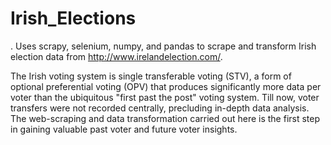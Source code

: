 # Irish_Elections
. 
Uses scrapy, selenium, numpy, and pandas to scrape and transform Irish election data from http://www.irelandelection.com/. 

The Irish voting system is single transferable voting (STV), a form of optional preferential voting (OPV) that produces significantly 
more data per voter than the ubiquitous "first past the post" voting system. Till now, voter transfers were not recorded centrally, precluding in-depth data analysis. The web-scraping and data transformation carried out here is the first step in gaining valuable past voter and future voter insights. 
